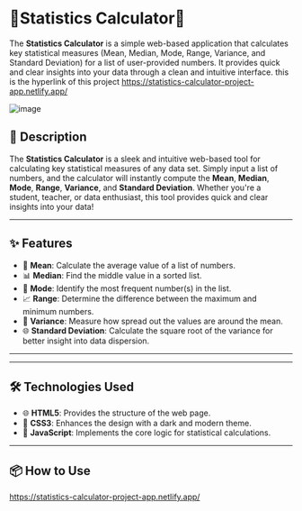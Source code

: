 # 🧮Statistics Calculator🐙
The **Statistics Calculator** is a simple web-based application that calculates key statistical measures (Mean, Median, Mode, Range, Variance, and Standard Deviation) for a list of user-provided numbers. It provides quick and clear insights into your data through a clean and intuitive interface.
this is the hyperlink of this project https://statistics-calculator-project-app.netlify.app/

![image](https://github.com/user-attachments/assets/6fc1b61c-92fb-4079-bb2a-751c061f282f)


## 📖 Description

The **Statistics Calculator** is a sleek and intuitive web-based tool for calculating key statistical measures of any data set. Simply input a list of numbers, and the calculator will instantly compute the **Mean**, **Median**, **Mode**, **Range**, **Variance**, and **Standard Deviation**. Whether you're a student, teacher, or data enthusiast, this tool provides quick and clear insights into your data!

---

## ✨ Features

- 🧮 **Mean**: Calculate the average value of a list of numbers.
- 📊 **Median**: Find the middle value in a sorted list.
- 🔢 **Mode**: Identify the most frequent number(s) in the list.
- 📈 **Range**: Determine the difference between the maximum and minimum numbers.
- 📏 **Variance**: Measure how spread out the values are around the mean.
- 🌐 **Standard Deviation**: Calculate the square root of the variance for better insight into data dispersion.

---


---

## 🛠️ Technologies Used

- 🌐 **HTML5**: Provides the structure of the web page.
- 🎨 **CSS3**: Enhances the design with a dark and modern theme.
- 🚀 **JavaScript**: Implements the core logic for statistical calculations.

---

## 📦 How to Use

https://statistics-calculator-project-app.netlify.app/
